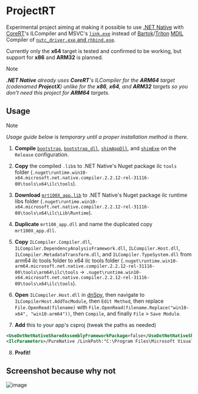 # ProjectRT
Experimental project aiming at making it possible to use [.NET Native](https://learn.microsoft.com/en-us/windows/uwp/dotnet-native/) with [CoreRT](https://github.com/dotnet/corert)'s ILCompiler and MSVC's [`link.exe`](https://learn.microsoft.com/en-us/cpp/build/reference/linking?view=msvc-170) instead of [Bartok](https://en.turkcewiki.org/wiki/Bartok_(compiler))/[Triton](https://web.archive.org/web/20201130194915/https://channel9.msdn.com/Shows/Going+Deep/Mani-Ramaswamy-and-Peter-Sollich-Inside-Compiler-in-the-Cloud-and-MDIL) [MDIL](https://www.freepatentsonline.com/y2011/0258615.html) Compiler of [`nutc_driver.exe` and `rhbind.exe`](https://web.archive.org/web/2020/https://channel9.msdn.com/Shows/Going+Deep/Inside-NET-Native).

Currently only the __x64__ target is tested and confirmed to be working, but support for __x86__ and __ARM32__ is planned.
> [!NOTE] 
> *__.NET Native__ already uses __CoreRT__'s ILCompiler for the __ARM64__ target (codenamed **ProjectX**) unlike for the __x86__, __x64__, and __ARM32__ targets so you don't need this project for __ARM64__ targets.*

## Usage
> [!NOTE]  
> *Usage guide below is temporary until a proper installation method is there.*

1. **Compile** [`bootstrap`](https://github.com/ahmed605/ProjectRT/tree/master/bootstrap), [`bootstrap_dll`](https://github.com/ahmed605/ProjectRT/tree/master/bootstrap_dll), [`shimAppDll`](https://github.com/ahmed605/ProjectRT/tree/master/shimAppDll), and [`shimExe`](https://github.com/ahmed605/ProjectRT/tree/master/shimExe) on the `Release` configuration.

2. **Copy** the compiled `.lib`s to .NET Native's Nuget package ilc `tools` folder (`.nuget\runtime.win10-x64.microsoft.net.native.compiler.2.2.12-rel-31116-00\tools\x64\ilc\tools`).

3. **Download** [`mrt100X_app.lib`](https://github.com/ahmed605/ProjectRT/raw/master/Libs/x64/mrt100X_app.lib) to .NET Native's Nuget package ilc runtime libs folder (`.nuget\runtime.win10-x64.microsoft.net.native.compiler.2.2.12-rel-31116-00\tools\x64\ilc\Lib\Runtime`).

4. **Duplicate** `mrt100_app.dll` and name the duplicated copy `mrt100X_app.dll`.

5. **Copy** `ILCompiler.Compiler.dll`, `ILCompiler.DependencyAnalysisFramework.dll`, `ILCompiler.Host.dll`, `ILCompiler.MetadataTransform.dll`, and `ILCompiler.TypeSystem.dll` from arm64 ilc tools folder to x64 ilc tools folder (`.nuget\runtime.win10-arm64.microsoft.net.native.compiler.2.2.12-rel-31116-00\tools\arm64\ilc\tools` -> `.nuget\runtime.win10-x64.microsoft.net.native.compiler.2.2.12-rel-31116-00\tools\x64\ilc\tools`).

6. **Open** `ILCompiler.Host.dll` in [dnSpy](https://github.com/dnSpyEx/dnSpy), then navigate to `ILCompilerHost.AddTocModule`, then `Edit Method`, then replace `File.OpenRead(filename)` with `File.OpenRead(filename.Replace("win10-x64", "win10-arm64"))`, then `Compile`, and finally `File` > `Save Module`.

7. **Add** this to your app's csproj (tweak the paths as needed)
```xml
<UseDotNetNativeSharedAssemblyFrameworkPackage>false</UseDotNetNativeSharedAssemblyFrameworkPackage>
<IlcParameters>/PureNative /LinkPath:"C:\Program Files\Microsoft Visual Studio\2022\Enterprise\VC\Tools\MSVC\14.38.33130\bin\Hostx64\x64" /NativeLibPath:"C:\Program Files (x86)\Windows Kits\10\Lib\10.0.22621.0\um\x64"</IlcParameters>
```

8. **Profit!**

## Screenshot because why not
![image](https://github.com/ahmed605/ProjectRT/assets/34550324/4b764ead-490c-477a-920b-282be408713c)
